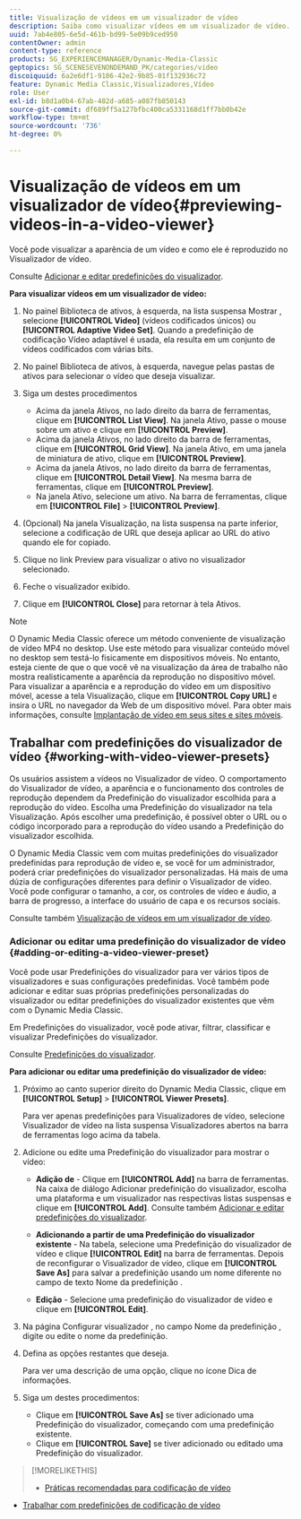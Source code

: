 ```yaml
---
title: Visualização de vídeos em um visualizador de vídeo
description: Saiba como visualizar vídeos em um visualizador de vídeo.
uuid: 7ab4e805-6e5d-461b-bd99-5e09b9ced950
contentOwner: admin
content-type: reference
products: SG_EXPERIENCEMANAGER/Dynamic-Media-Classic
geptopics: SG_SCENESEVENONDEMAND_PK/categories/video
discoiquuid: 6a2e6df1-9186-42e2-9b85-01f132936c72
feature: Dynamic Media Classic,Visualizadores,Vídeo
role: User
exl-id: b8d1a0b4-67ab-482d-a685-a087fb850143
source-git-commit: df689ff5a127bfbc400ca5331168d1ff7bb0b42e
workflow-type: tm+mt
source-wordcount: '736'
ht-degree: 0%

---
```


# Visualização de vídeos em um visualizador de vídeo{#previewing-videos-in-a-video-viewer}

Você pode visualizar a aparência de um vídeo e como ele é reproduzido no Visualizador de vídeo.

Consulte [Adicionar e editar predefinições do visualizador](application-setup.md#adding_and_editing_viewer_presets).

**Para visualizar vídeos em um visualizador de vídeo:**

1. No painel Biblioteca de ativos, à esquerda, na lista suspensa Mostrar , selecione **[!UICONTROL Video]** (vídeos codificados únicos) ou **[!UICONTROL Adaptive Video Set]**. Quando a predefinição de codificação Vídeo adaptável é usada, ela resulta em um conjunto de vídeos codificados com várias bits.
1. No painel Biblioteca de ativos, à esquerda, navegue pelas pastas de ativos para selecionar o vídeo que deseja visualizar.
1. Siga um destes procedimentos

   * Acima da janela Ativos, no lado direito da barra de ferramentas, clique em **[!UICONTROL List View]**. Na janela Ativo, passe o mouse sobre um ativo e clique em **[!UICONTROL Preview]**.
   * Acima da janela Ativos, no lado direito da barra de ferramentas, clique em **[!UICONTROL Grid View]**. Na janela Ativo, em uma janela de miniatura de ativo, clique em **[!UICONTROL Preview]**.
   * Acima da janela Ativos, no lado direito da barra de ferramentas, clique em **[!UICONTROL Detail View]**. Na mesma barra de ferramentas, clique em **[!UICONTROL Preview]**.
   * Na janela Ativo, selecione um ativo. Na barra de ferramentas, clique em **[!UICONTROL File]** > **[!UICONTROL Preview]**.

1. (Opcional) Na janela Visualização, na lista suspensa na parte inferior, selecione a codificação de URL que deseja aplicar ao URL do ativo quando ele for copiado.
1. Clique no link Preview para visualizar o ativo no visualizador selecionado.
1. Feche o visualizador exibido.
1. Clique em **[!UICONTROL Close]** para retornar à tela Ativos.

>[!NOTE]
>
>O Dynamic Media Classic oferece um método conveniente de visualização de vídeo MP4 no desktop. Use este método para visualizar conteúdo móvel no desktop sem testá-lo fisicamente em dispositivos móveis. No entanto, esteja ciente de que o que você vê na visualização da área de trabalho não mostra realisticamente a aparência da reprodução no dispositivo móvel. Para visualizar a aparência e a reprodução do vídeo em um dispositivo móvel, acesse a tela Visualização, clique em **[!UICONTROL Copy URL]** e insira o URL no navegador da Web de um dispositivo móvel. Para obter mais informações, consulte [Implantação de vídeo em seus sites e sites móveis](deploying-video-websites-mobile-sites.md#deploying_video_to_your_websites_and_mobile_sites).

## Trabalhar com predefinições do visualizador de vídeo {#working-with-video-viewer-presets}

Os usuários assistem a vídeos no Visualizador de vídeo. O comportamento do Visualizador de vídeo, a aparência e o funcionamento dos controles de reprodução dependem da Predefinição do visualizador escolhida para a reprodução do vídeo. Escolha uma Predefinição do visualizador na tela Visualização. Após escolher uma predefinição, é possível obter o URL ou o código incorporado para a reprodução do vídeo usando a Predefinição do visualizador escolhida.

O Dynamic Media Classic vem com muitas predefinições do visualizador predefinidas para reprodução de vídeo e, se você for um administrador, poderá criar predefinições do visualizador personalizadas. Há mais de uma dúzia de configurações diferentes para definir o Visualizador de vídeo. Você pode configurar o tamanho, a cor, os controles de vídeo e áudio, a barra de progresso, a interface do usuário de capa e os recursos sociais.

Consulte também [Visualização de vídeos em um visualizador de vídeo](previewing-videos-video-viewer.md#previewing_videos_in_a_video_viewer).

### Adicionar ou editar uma predefinição do visualizador de vídeo {#adding-or-editing-a-video-viewer-preset}

Você pode usar Predefinições do visualizador para ver vários tipos de visualizadores e suas configurações predefinidas. Você também pode adicionar e editar suas próprias predefinições personalizadas do visualizador ou editar predefinições do visualizador existentes que vêm com o Dynamic Media Classic.

Em Predefinições do visualizador, você pode ativar, filtrar, classificar e visualizar Predefinições do visualizador.

Consulte [Predefinições do visualizador](application-setup.md#viewer_presets).

**Para adicionar ou editar uma predefinição do visualizador de vídeo:**

1. Próximo ao canto superior direito do Dynamic Media Classic, clique em **[!UICONTROL Setup]** > **[!UICONTROL Viewer Presets]**.

   Para ver apenas predefinições para Visualizadores de vídeo, selecione Visualizador de vídeo na lista suspensa Visualizadores abertos na barra de ferramentas logo acima da tabela.

1. Adicione ou edite uma Predefinição do visualizador para mostrar o vídeo:

   * **Adição de**  - Clique em  **[!UICONTROL Add]** na barra de ferramentas. Na caixa de diálogo Adicionar predefinição do visualizador, escolha uma plataforma e um visualizador nas respectivas listas suspensas e clique em **[!UICONTROL Add]**.
   Consulte também [Adicionar e editar predefinições do visualizador](application-setup.md#adding_and_editing_viewer_presets).

   * **Adicionando a partir de uma Predefinição do visualizador existente**  - Na tabela, selecione uma Predefinição do visualizador de vídeo e clique  **[!UICONTROL Edit]** na barra de ferramentas.
   Depois de reconfigurar o Visualizador de vídeo, clique em **[!UICONTROL Save As]** para salvar a predefinição usando um nome diferente no campo de texto Nome da predefinição .

   * **Edição**  - Selecione uma predefinição do visualizador de vídeo e clique em  **[!UICONTROL Edit]**.



1. Na página Configurar visualizador , no campo Nome da predefinição , digite ou edite o nome da predefinição.
1. Defina as opções restantes que deseja.

   Para ver uma descrição de uma opção, clique no ícone Dica de informações.

1. Siga um destes procedimentos:

   * Clique em **[!UICONTROL Save As]** se tiver adicionado uma Predefinição do visualizador, começando com uma predefinição existente.
   * Clique em **[!UICONTROL Save]** se tiver adicionado ou editado uma Predefinição do visualizador.

>[!MORELIKETHIS]
>
>* [Práticas recomendadas para codificação de vídeo](uploading-encoding-videos.md#best_practices_for_video_encoding)
* [Trabalhar com predefinições de codificação de vídeo](uploading-encoding-videos.md#working_with_video_encoding_presets)

